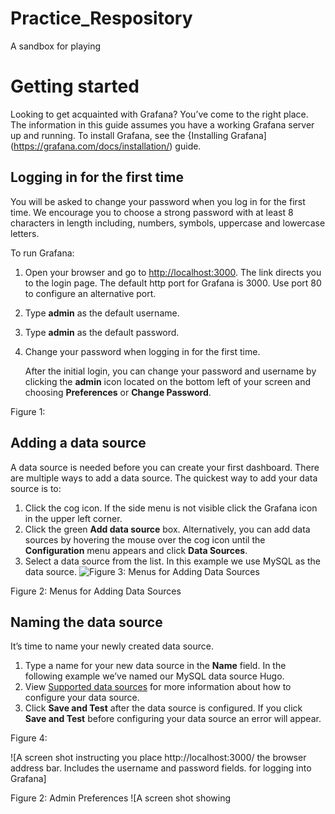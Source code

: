 # Practice_Respository
A sandbox for playing
# Getting started

Looking to get acquainted with Grafana? You’ve come to the right place. The information in this guide assumes you have a working Grafana server up and running. To install Grafana, see the {Installing Grafana](https://grafana.com/docs/installation/) guide.

## Logging in for the first time 

You will be asked to change your password when you log in for the first time. We encourage you to choose a strong password with at least 8 characters in length including, numbers, symbols, uppercase and lowercase letters.

To run Grafana:

1. Open your browser and go to [http://localhost:3000](http://localhost:3000/). The link directs you to the login page. The default http port for Grafana is 3000. Use port 80 to configure an alternative port. 
2. Type **admin** as the default username.
3. Type **admin** as the default password. 
4. Change your password when logging in for the first time.

	After the initial login, you can change your password and username by clicking the **admin** icon located on the bottom left of your screen and choosing **Preferences** or **Change Password**.

Figure 1: 

## Adding a data source
A data source is needed before you can create your first dashboard. There are multiple ways to add a data source. The quickest way to add your data source is to:

1. Click the cog icon.
If the side menu is not visible click the Grafana icon  in the upper left corner.
2. Click the green **Add data source** box. 
Alternatively, you can add data sources by hovering the mouse over the cog icon until the **Configuration** menu appears and click **Data Sources**.
3. Select a data source from the list.
In this example we use MySQL as the data source.
![Figure 3: Menus for Adding Data Sources](https://drive.google.com/drive/folders/1wovGePmYMxPViUo0KKVmCR9sQUoJ_6iM)


Figure 2: Menus for Adding Data Sources

## Naming the data source
It’s time to name your newly created data source.

1. Type a name for your new data source in the **Name** field. 
In the following example we’ve named our MySQL data source Hugo.
2. View [Supported data sources](https://grafana.com/docs/features/datasources/#supported-data-sources/)  for more information about how to configure your data source.
3. Click **Save and Test** after the data source is configured.
If you click **Save and Test** before configuring your data source an error will appear.

Figure 4: 



![A screen shot instructing you place http://localhost:3000/ the browser address bar. Includes the username and password fields. for logging into Grafana]

Figure 2: Admin Preferences
![A screen shot showing 
